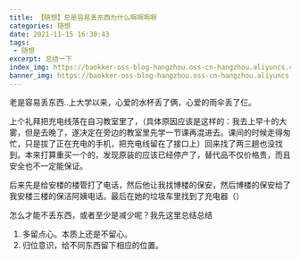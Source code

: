 ```yaml
---
title: 【随想】总是容易丢东西为什么啊啊啊啊
categories: 随想
date: 2021-11-15 16:30:43
tags:
 - 随想
excerpt: 总结一下
index_img: https://baokker-oss-blog-hangzhou.oss-cn-hangzhou.aliyuncs.com/cdn_for_blog/blog_imgs/defaultImages.jpg
banner_img: https://baokker-oss-blog-hangzhou.oss-cn-hangzhou.aliyuncs.com/cdn_for_blog/blog_imgs/defaultImages.jpg
---
```


老是容易丢东西..上大学以来，心爱的水杯丢了俩，心爱的雨伞丢了仨。

上个礼拜把充电线落在自习教室里了，（具体原因应该是这样的：我去上早十的大雾，但是去晚了，遂决定在旁边的教室里先学一节课再混进去。课间的时候走得匆忙，只是拔了正在充电的手机，把充电线留在了接口上）回来找了两三趟也没找到。本来打算重买一个的，发现原装的应该已经停产了，替代品不仅价格贵，而且安全也不一定能保证。

后来先是给安楼的楼管打了电话，然后他让我找博楼的保安，然后博楼的保安给了我安楼三楼的保洁阿姨电话。最后在她的垃圾车里找到了充电器（）

怎么才能不丢东西，或者至少是减少呢？我先这里总结总结

1. 多留点心。本质上还是不留心。
2. 归位意识，给不同东西留下相应的位置。


